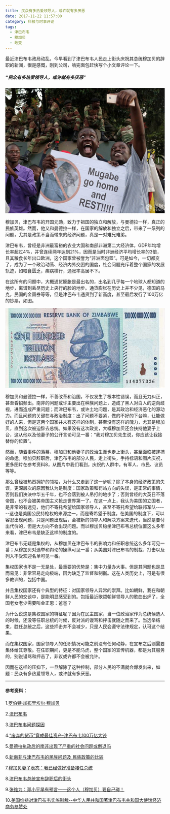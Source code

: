 ```yaml
---
title: 民众有多热爱领导人，或许就有多厌恶
date: 2017-11-22 11:57:00
category: 科技与时事评论
tags:
  - 津巴布韦
  - 穆加贝
  - 政变
---
```


最近津巴布韦政局动乱，今早看到了津巴布韦人民走上街头庆祝其总统穆加贝的辞职的新闻，很是感慨，刚到公司，啃完面包赶快写个小文章评论一下。

##### “民众有多热爱领导人，或许就有多厌恶”

![穆加贝辞职后，人民走上街头庆祝](民众有多热爱领导人，或许就有多厌恶/2.jpg)

<!--more-->

穆加贝，津巴布韦的开国元勋，致力于祖国的独立和解放，与曼德拉一样，真正的民族英雄。然而，他又和曼德拉一样，在国家的解放和独立之后，带来了一系列的问题，尤其是政策不当而带来的经济问题，真是一对难兄难弟。

津巴布韦，曾经是非洲最富裕的农业大国和南部非洲第二大经济体，GDP年均增长率超过4%，并曾连续两年达到21%，因而是当时非洲经济平均增长率的3倍，且其粮食长年出口欧洲，这个国家曾被誉为“非洲面包篮”。可是如今，一切都变了，成为了一个政治动荡、经济内外交困的国度，社会问题充斥着整个国家的发展轨迹，如粮食匮乏，疾病横行，通胀率高居不下。

在这所有的问题中，大概通货膨胀是最出名的，出名到几乎每一个地球人都知道的地步，离谱到丢尽历史上央行的脸的地步。通货膨胀在历史上并不少见，德国的马克，民国的金圆券等等，但是津巴布韦通货到了新高度，甚至最后发行了100万亿的钞票，如图。

![我什么时候要是有这么多人民币就好了，亿分之一也行](民众有多热爱领导人，或许就有多厌恶/1.jpeg)

穆加贝和曼德拉一样，不善改革和治国，不仅发生了根本性错误，而且无力纠正，甚至昏招频出。南非的问题或许主要出在种族问题上，造成了黑人对白人的逆向歧视，进而造成严重问题；而津巴布韦，或许土地问题，是其政治和经济恶化的源动力。而且问题的关键在与政治制度：出了问题不要紧，做的不好的下台嘛，让能做好的人来，但是这两个国家并未有这样的体制，甚至没有这样的魄力，尤其是穆加贝，直到这次被迫辞去总统。如果没有这次政变，大概穆加贝还会扶持他妻子上台，这从他以及他妻子的公开言论可见一番：“我对穆加贝先生说，你应该让我接替你的位置”。

然而，随着事件的落幕，穆加贝和他妻子的政治生涯也走上街头，甚至面临被逮捕的命运。穆加贝辞职后，津巴布韦的部分人民，走上街头，手持标语和图片庆祝，更多图片在参考资料8，从图片中我们看到，庆祝的人群中，有军人、市民、议员等等。

那么曾经被热烈拥护的领袖，为什么又走到了这一步呢？除了本身的经济政策的失误，更深层次的原因我认为是制度：国家政策和罚站方向的失误，是正常的事情，否则我们泱泱中华五千年，也不会落到被人吊打的地步了；否则曾经的大英日不落帝国，也不会被美帝国主义抢走世界第一了。在这一点上，我认为美国的立国者，是非常的有远见，他们不寄托希望给国家领导人，甚至不寄托希望给联邦军队------这也是美国公民持枪权的来源之一，而是寄希望于制度。在美国的制度下，可以容忍出现问题，只是问题出现后，会被新的领导人和解决方案来迭代，当然是要付出代价的，但是大方向不会出现问题。而以穆加贝稳坐津巴布韦总统位置这么多年来看，津巴布韦是缺乏这样的制度的。

津巴布韦无疑是集权的，从穆加贝在津巴布韦的影响力和任职总统这么多年可见一番；从穆加贝对选举和舆论的操纵可见一番；从美国对津巴布韦的制裁、打击以及列入不受欢迎名单可见一番。

集权国家也不是一无是处，最重要的优势是：集中力量办大事。但是其问题也是显而易见：非常容易走向极端，因为缺乏了监督和制衡。这在人类历史上，可是有很多教训的，包括中国。

并且集权国家还有个典型的特征：对国家领导人异常的崇拜。比如朝鲜，我在和朝鲜人民的交谈中，是能明显感受到的。包括最近歌颂朝鲜领导人的歌曲出炉了，全国老女老少需要叫金正恩：爸爸？

为什么说这是集权国家的特征呢？因为在民主国家，当一位政治家作为总统候选人的时候，还没等任职总统的时候，反对派的谩骂和抨击就随之而来了。当选举结束，胜任总统之后，这些抨击并不会减少，只是人民会遵守法律规定，认可这个结果。

而在集权国家，国家领导人的任职情况可能之前没有任何动静，在宣布之后则需要集体给其尊敬。在任职期间，更是不能马虎，整个国家的宣传机器，都是为其服务的，别说谩骂和抨击了，非议或许都不会被允许。

因而在这样的压抑下，一旦解除了这种控制，部分人民的不满就会爆发出来，如题：民众有多热爱领导人，或许就有多厌恶。



---
#### 参考资料：

1.[罗伯特·加布里埃尔·穆加贝](https://baike.baidu.com/item/%E7%BD%97%E4%BC%AF%E7%89%B9%C2%B7%E5%8A%A0%E5%B8%83%E9%87%8C%E5%9F%83%E5%B0%94%C2%B7%E7%A9%86%E5%8A%A0%E8%B4%9D/2701734?fr=aladdin&fromid=3078235&fromtitle=%E7%A9%86%E5%8A%A0%E8%B4%9D)

2.[津巴布韦](https://baike.baidu.com/item/%E6%B4%A5%E5%B7%B4%E5%B8%83%E9%9F%A6/422924?fr=aladdin)

3.[津巴布韦问题探因](http://www.cqvip.com/qk/82189x/2005002/15641065.html)

4.[“废弃的货币”竟成最佳资产-津巴布韦100万亿大钞](http://forex.cngold.com.cn/20160516d1710n70296918.html)

5.[曼德拉执政后的南非出现了严重的社会问题或倒退吗](https://www.zhihu.com/question/22202198)

6.[新南非与津巴布韦的民族问题及
民族政策的比较](http://iwaas.cass.cn/webpic/web/cns/paper/uploadfiles/2/XYFZ201107005.pdf)

7.[穆加贝妻子表态：我已经做好准备接任总统](http://news.sina.com.cn/w/2017-11-07/doc-ifynmvuq9131978.shtml)

8.[津巴布韦总统宣布辞职后的街头](http://inews.ifeng.com/yidian/53473748/news.shtml?ch=ref_zbs_ydzx_news)

9.[张维为：邓小平早有预言——这个人（穆加贝）要自己碰！](http://www.guancha.cn/ZhangWeiWei/2017_11_16_435106.shtml)

10.[美国维持对津巴布韦实施制裁--中华人民共和国著津巴布韦共和国大使馆经济商务参赞处](http://zimbabwe.mofcom.gov.cn/article/jmxw/201309/20130900318338.shtml)

